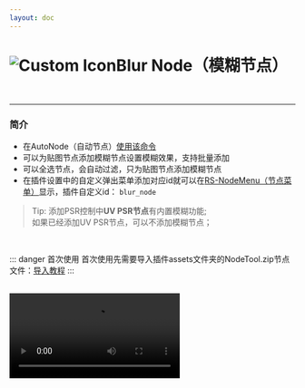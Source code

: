 ```yaml
---
layout: doc
---
```

# <span class="h1-icon"><img src="/img/Blur Node.webp" alt="Custom Icon"></span>Blur Node（模糊节点）

<br/>

---

### 简介

- 在AutoNode（自动节点）[使用该命令](03-RNT-AutoNode)
- 可以为贴图节点添加模糊节点设置模糊效果，支持批量添加
- 可以全选节点，会自动过滤，只为贴图节点添加模糊节点
- 在插件设置中的自定义弹出菜单添加对应id就可以在[RS-NodeMenu（节点菜单）](03-RNT-NodeMenu)显示，插件自定义id： `blur_node`

> Tip: 添加PSR控制中**UV PSR节点**有内置模糊功能;  
如果已经添加UV PSR节点，可以不添加模糊节点；

<br />

::: danger 首次使用
首次使用先需要导入插件assets文件夹的NodeTool.zip节点文件：[导入教程](13-RNT-import)
:::

<br />

<video controls>
  <source src="/img/command-blur_node.webm" type="video/webm">
</video>

<br/>
<br/>